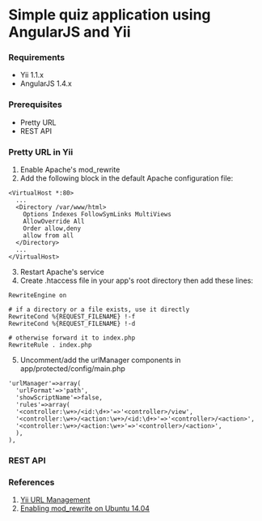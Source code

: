 # Simple quiz application using AngularJS and Yii

### Requirements
- Yii 1.1.x
- AngularJS 1.4.x

### Prerequisites
- Pretty URL
- REST API

### Pretty URL in Yii
1. Enable Apache's mod_rewrite
2. Add the following block in the default Apache configuration file:
  ```
  <VirtualHost *:80>
    ...
    <Directory /var/www/html>
      Options Indexes FollowSymLinks MultiViews
      AllowOverride All
      Order allow,deny
      allow from all
    </Directory>
    ...
  </VirtualHost>
  ```
3. Restart Apache's service
4. Create .htaccess file in your app's root directory then add these lines:
  ```
  RewriteEngine on

  # if a directory or a file exists, use it directly
  RewriteCond %{REQUEST_FILENAME} !-f
  RewriteCond %{REQUEST_FILENAME} !-d

  # otherwise forward it to index.php
  RewriteRule . index.php
  ```
5. Uncomment/add the urlManager components in app/protected/config/main.php
  ```
  'urlManager'=>array(
    'urlFormat'=>'path',
    'showScriptName'=>false,
    'rules'=>array(
    '<controller:\w+>/<id:\d+>'=>'<controller>/view',
    '<controller:\w+>/<action:\w+>/<id:\d+>'=>'<controller>/<action>',
    '<controller:\w+>/<action:\w+>'=>'<controller>/<action>',
    ),
  ),
  ```
### REST API

### References
1. [Yii URL Management](http://www.yiiframework.com/doc/guide/1.1/en/topics.url)
2. [Enabling mod_rewrite on Ubuntu 14.04](https://www.digitalocean.com/community/tutorials/how-to-set-up-mod_rewrite-for-apache-on-ubuntu-14-04)